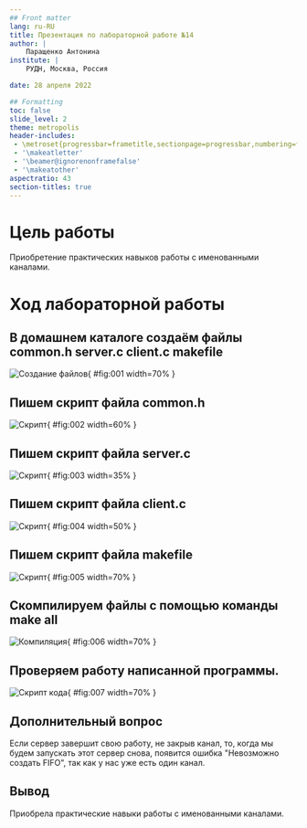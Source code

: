 ```yaml
---
## Front matter
lang: ru-RU
title: Презентация по лабораторной работе №14
author: |
	Паращенко Антонина
institute: |
	РУДН, Москва, Россия

date: 28 апреля 2022

## Formatting
toc: false
slide_level: 2
theme: metropolis
header-includes: 
 - \metroset{progressbar=frametitle,sectionpage=progressbar,numbering=fraction}
 - '\makeatletter'
 - '\beamer@ignorenonframefalse'
 - '\makeatother'
aspectratio: 43
section-titles: true
---
```


# Цель работы

Приобретение практических навыков работы с именованными каналами.

# Ход лабораторной работы
## В домашнем каталоге создаём файлы common.h server.c client.c makefile

![Создание файлов](image/1.png){ #fig:001 width=70% }

## Пишем скрипт файла common.h 
 
![Скрипт](image/2.png){ #fig:002 width=60% }

## Пишем скрипт файла server.c 

![Скрипт](image/3.png){ #fig:003 width=35% }

## Пишем скрипт файла client.c 

![Скрипт](image/4.png){ #fig:004 width=50% }

## Пишем скрипт файла makefile 

![Скрипт](image/5.png){ #fig:005 width=70% }

## Скомпилируем файлы с помощью команды make all 

![Компиляция](image/6.png){ #fig:006 width=70% }

## Проверяем работу написанной программы. 

![Скрипт кода](image/7.png){ #fig:007 width=70% }

## Дополнительный вопрос
Если сервер завершит свою работу, не закрыв канал, то, когда мы будем запускать этот сервер снова, появится ошибка "Невозможно создать FIFO", так как у нас уже есть один канал.

## Вывод
Приобрела практические навыки работы с именованными каналами.
